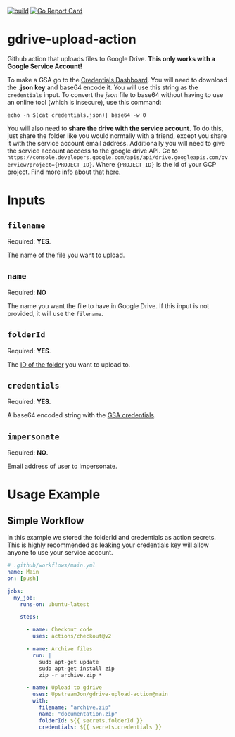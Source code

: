 [![build](https://github.com/UpstreamJon/gdrive-upload-action/actions/workflows/ci.yaml/badge.svg?branch=main)](https://github.com/UpstreamJon/gdrive-upload-action/actions)
[![Go Report Card](https://goreportcard.com/badge/github.com/UpstreamJon/gdrive-upload-action)](https://goreportcard.com/report/github.com/UpstreamJon/gdrive-upload-action)

# gdrive-upload-action
Github action that uploads files to Google Drive.
**This only works with a Google Service Account!**

To make a GSA go to the [Credentials Dashboard](https://console.cloud.google.com/apis/credentials). You will need to download the **.json key** and base64 encode it. You will use this string as the `credentials` input. To convert the *json* file to base64 without having to use an online tool (which is insecure), use this command:

`echo -n $(cat credentials.json)| base64 -w 0`

You will also need to **share the drive with the service account.** To do this, just share the folder like you would normally with a friend, except you share it with the service account email address. Additionally you will need to give the service account acccess to the google drive API. 
Go to `https://console.developers.google.com/apis/api/drive.googleapis.com/overview?project={PROJECT_ID}`. Where `{PROJECT_ID}` is the id of your GCP project. Find more info about that [here.](https://support.google.com/googleapi/answer/7014113?hl=en)

# Inputs

## ``filename``
Required: **YES**.  

The name of the file you want to upload.

## ``name``
Required: **NO**

The name you want the file to have in Google Drive. If this input is not provided, it will use the `filename`.

## ``folderId``
Required: **YES**. 

The [ID of the folder](https://ploi.io/documentation/database/where-do-i-get-google-drive-folder-id) you want to upload to.

## ``credentials``
Required: **YES**.

A base64 encoded string with the [GSA credentials](https://stackoverflow.com/questions/46287267/how-can-i-get-the-file-service-account-json-for-google-translate-api/46290808).

## ``impersonate``
Required: **NO**.

Email address of user to impersonate.

# Usage Example

## Simple Workflow
In this example we stored the folderId and credentials as action secrets. This is highly recommended as leaking your credentials key will allow anyone to use your service account.
```yaml
# .github/workflows/main.yml
name: Main
on: [push]

jobs:
  my_job:
    runs-on: ubuntu-latest

    steps:

      - name: Checkout code
        uses: actions/checkout@v2

      - name: Archive files
        run: |
          sudo apt-get update
          sudo apt-get install zip
          zip -r archive.zip *

      - name: Upload to gdrive
        uses: UpstreamJon/gdrive-upload-action@main
        with:
          filename: "archive.zip"
          name: "documentation.zip"
          folderId: ${{ secrets.folderId }}
          credentials: ${{ secrets.credentials }}
```
